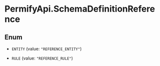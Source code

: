# PermifyApi.SchemaDefinitionReference

## Enum


* `ENTITY` (value: `"REFERENCE_ENTITY"`)

* `RULE` (value: `"REFERENCE_RULE"`)


